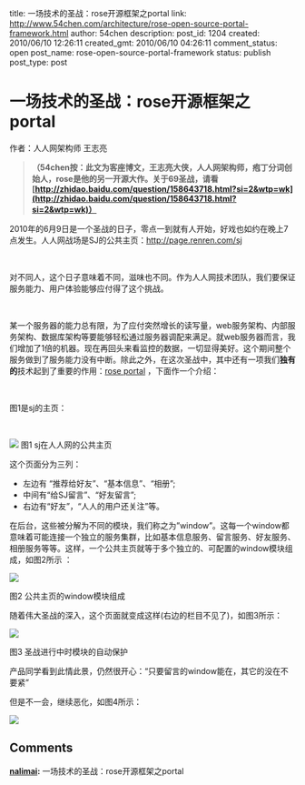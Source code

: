 title: 一场技术的圣战：rose开源框架之portal
link: http://www.54chen.com/architecture/rose-open-source-portal-framework.html
author: 54chen
description: 
post_id: 1204
created: 2010/06/10 12:26:11
created_gmt: 2010/06/10 04:26:11
comment_status: open
post_name: rose-open-source-portal-framework
status: publish
post_type: post

# 一场技术的圣战：rose开源框架之portal

作者：人人网架构师 王志亮

> **（54chen按：此文为客座博文，王志亮大侠，人人网架构师，疱丁分词创始人，rose是他的另一开源大作。关于69圣战，请看[http://zhidao.baidu.com/question/158643718.html?si=2&wtp=wk](http://zhidao.baidu.com/question/158643718.html?si=2&wtp=wk)）**

2010年的6月9日是一个圣战的日子，零点一到就有人开始，好戏也如约在晚上7点发生。人人网战场是SJ的公共主页：<http://page.renren.com/sj>

 

对不同人，这个日子意味着不同，滋味也不同。作为人人网技术团队，我们要保证服务能力、用户体验能够应付得了这个挑战。

 

某一个服务器的能力总有限，为了应付突然增长的读写量，web服务架构、内部服务架构、数据库架构等要能够轻松通过服务器调配来满足。就web服务器而言，我们增加了1倍的机器。现在再回头来看监控的数据，一切显得美好。这个期间整个服务做到了服务能力没有中断。除此之外，在这次圣战中，其中还有一项我们**独有的**技术起到了重要的作用：[rose portal](http://code.google.com/p/paoding-rose/) ，下面作一个介绍：

 

图1是sj的主页：

 

![](http://img05.taobaocdn.com/bao/uploaded/i5/T1RDFCXcdeXXcmuYvb_123212.jpg) 图1 sj在人人网的公共主页 

这个页面分为三列：

  * 左边有 “推荐给好友”、“基本信息”、“相册”;
  * 中间有“给SJ留言”、“好友留言”;
  * 右边有“好友”，“人人的用户还关注”等。

在后台，这些被分解为不同的模块，我们称之为”window”。这每一个window都意味着可能连接一个独立的服务集群，比如基本信息服务、留言服务、好友服务、相册服务等等。这样，一个公共主页就等于多个独立的、可配置的window模块组成，如图2所示 ：

![](http://img07.taobaocdn.com/bao/uploaded/i7/T1M_hCXiplXXXZgsbb_123302.jpg)

图2 公共主页的window模块组成

随着伟大圣战的深入，这个页面就变成这样(右边的栏目不见了)，如图3所示：

![](http://img06.taobaocdn.com/bao/uploaded/i6/T1WmpCXntyXXcpbsDb_123341.jpg)

图3 圣战进行中时模块的自动保护

产品同学看到此情此景，仍然很开心：“只要留言的window能在，其它的没在不要紧”

但是不一会，继续恶化，如图4所示：

![](http://img06.taobaocdn.com/bao/uploaded/i6/T1qCJCXaRuXXXtnc6b_123408.jpg)

## Comments

**[nalimai](#12483 "2010-07-05 21:19:19"):** 一场技术的圣战：rose开源框架之portal

